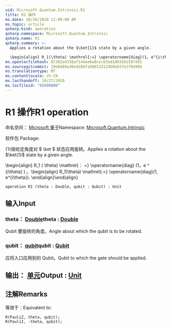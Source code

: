 ```yaml
---
uid: Microsoft.Quantum.Intrinsic.R1
title: R1 操作
ms.date: 10/26/2020 12:00:00 AM
ms.topic: article
qsharp.kind: operation
qsharp.namespace: Microsoft.Quantum.Intrinsic
qsharp.name: R1
qsharp.summary: >-
  Applies a rotation about the $\ket{1}$ state by a given angle.

  \begin{align} R_1(\theta) \mathrel{:=} \operatorname{diag}(1, e^{i\theta}). \end{align}
ms.openlocfilehash: 87302a4338af144ee6a8cec83ed1803581597482
ms.sourcegitcommit: 29e0d88a30e4166fa580132124b0eb57e1f0e986
ms.translationtype: MT
ms.contentlocale: zh-CN
ms.lasthandoff: 10/27/2020
ms.locfileid: "92699800"
---
```

# <a name="r1-operation"></a><span data-ttu-id="b7f92-102">R1 操作</span><span class="sxs-lookup"><span data-stu-id="b7f92-102">R1 operation</span></span>

<span data-ttu-id="b7f92-103">命名空间： [Microsoft 量子](xref:Microsoft.Quantum.Intrinsic)</span><span class="sxs-lookup"><span data-stu-id="b7f92-103">Namespace: [Microsoft.Quantum.Intrinsic](xref:Microsoft.Quantum.Intrinsic)</span></span>

<span data-ttu-id="b7f92-104">软件包 [](https://nuget.org/packages/)</span><span class="sxs-lookup"><span data-stu-id="b7f92-104">Package: [](https://nuget.org/packages/)</span></span>


<span data-ttu-id="b7f92-105">{1}按给定角度对 $ \ket $ 状态应用旋转。</span><span class="sxs-lookup"><span data-stu-id="b7f92-105">Applies a rotation about the $\ket{1}$ state by a given angle.</span></span>

<span data-ttu-id="b7f92-106">\begin{align} R_1 ( \theta) \mathrel{： =} \operatorname{diag} (1，e ^ {i\theta} ) 。</span><span class="sxs-lookup"><span data-stu-id="b7f92-106">\begin{align} R_1(\theta) \mathrel{:=} \operatorname{diag}(1, e^{i\theta}).</span></span>
<span data-ttu-id="b7f92-107">\end{align}</span><span class="sxs-lookup"><span data-stu-id="b7f92-107">\end{align}</span></span>

```qsharp
operation R1 (theta : Double, qubit : Qubit) : Unit
```


## <a name="input"></a><span data-ttu-id="b7f92-108">输入</span><span class="sxs-lookup"><span data-stu-id="b7f92-108">Input</span></span>

### <a name="theta--double"></a><span data-ttu-id="b7f92-109">theta： [Double](xref:microsoft.quantum.lang-ref.double)</span><span class="sxs-lookup"><span data-stu-id="b7f92-109">theta : [Double](xref:microsoft.quantum.lang-ref.double)</span></span>

<span data-ttu-id="b7f92-110">Qubit 要旋转的角度。</span><span class="sxs-lookup"><span data-stu-id="b7f92-110">Angle about which the qubit is to be rotated.</span></span>


### <a name="qubit--qubit"></a><span data-ttu-id="b7f92-111">qubit： [qubit](xref:microsoft.quantum.lang-ref.qubit)</span><span class="sxs-lookup"><span data-stu-id="b7f92-111">qubit : [Qubit](xref:microsoft.quantum.lang-ref.qubit)</span></span>

<span data-ttu-id="b7f92-112">应将入口应用到的 Qubit。</span><span class="sxs-lookup"><span data-stu-id="b7f92-112">Qubit to which the gate should be applied.</span></span>



## <a name="output--unit"></a><span data-ttu-id="b7f92-113">输出： [单元](xref:microsoft.quantum.lang-ref.unit)</span><span class="sxs-lookup"><span data-stu-id="b7f92-113">Output : [Unit](xref:microsoft.quantum.lang-ref.unit)</span></span>



## <a name="remarks"></a><span data-ttu-id="b7f92-114">注解</span><span class="sxs-lookup"><span data-stu-id="b7f92-114">Remarks</span></span>

<span data-ttu-id="b7f92-115">等效于：</span><span class="sxs-lookup"><span data-stu-id="b7f92-115">Equivalent to:</span></span>

```qsharp
R(PauliZ, theta, qubit);
R(PauliI, -theta, qubit);
```